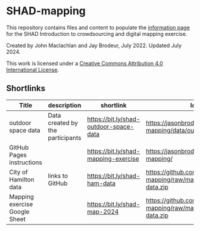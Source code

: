 # SHAD-mapping

This repository contains files and content to populate the [information page](https://jasonbrodeur.github.io/SHAD-mapping/) for the SHAD Introduction to crowdsourcing and digital mapping exercise. 

Created by John Maclachlan and Jay Brodeur, July 2022. Updated July 2024.

This work is licensed under a [Creative Commons Attribution 4.0 International License](http://creativecommons.org/licenses/by/4.0/).

## Shortlinks

| **Title**                     | **description**                  | **shortlink**                          | **long link**                                                                |
|-------------------------------|----------------------------------|----------------------------------------|------------------------------------------------------------------------------|
| outdoor space data            | Data created by the participants | https://bit.ly/shad-outdoor-space-data | https://jasonbrodeur.github.io/SHAD-mapping/data/outdoor-space-data.csv      |
| GitHub Pages instructions     |                                  | https://bit.ly/shad-mapping-exercise   | https://jasonbrodeur.github.io/SHAD-mapping/                                 |
| City of Hamilton data         | links to GitHub                  | https://bit.ly/shad-ham-data           | https://github.com/jasonbrodeur/SHAD-mapping/raw/main/data/hamilton-data.zip |
| Mapping exercise Google Sheet |                                  | https://bit.ly/shad-map-2024           | https://github.com/jasonbrodeur/SHAD-mapping/raw/main/data/hamilton-data.zip |

